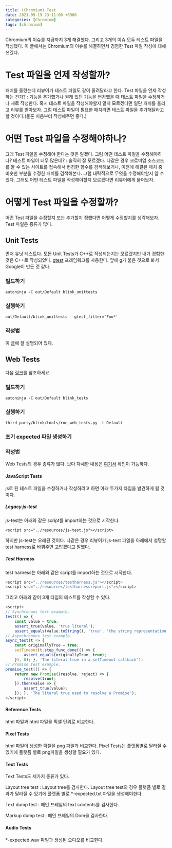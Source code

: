 ```yaml
---
title: (Chromium) Test 
date: 2021-09-19 23:11:00 +0900
categories: [Chromium]
tags: [chromium]
---
```




Chromium의 이슈를 지금까지 3개 해결했다. 그리고 3개의 이슈 모두 테스트 파일을 작성했다. 이 글에서는 Chromium의 이슈를 해결하면서 경험한 Test 파일 작성에 대해 쓰겠다.



# Test 파일을 언제 작성할까?

패치를 올렸는데 리뷰어가 테스트 파일도 같이 올려달라고 한다. Test 파일을 언제 작성하는 건가?
: 기능을 추가했거나 원래 있던 기능을 변경했을 때 테스트 파일을 수정하거나 새로 작성한다. 혹시 테스트 파일을 작성해야할지 말지 모르겠다면 일단 패치를 올리고 리뷰를 받아보자. 그럼 테스트 파일이 필요한 패치라면 테스트 파일을 추가해달라고 할 것이다.(물론 처음부터 작성해주면 좋다.)

# 어떤 Test 파일을 수정해야하나?

그래 Test 파일을 수정해야 한다는 것은 알겠다. 그럼 어떤 테스트 파일을 수정해야하나? 테스트 파일이 너무 많은데?
: 솔직히 잘 모르겠다. 나같은 경우 크로미엄 소스코드를 볼 수 있는 사이트를 접속해서 변경한 함수를 검색해보거나, 이전에 해결된 패치 중 비슷한 부분을 수정한 패치를 검색해본다. 그럼 대략적으로 무엇을 수정해야할지 알 수 있다. 그래도 어떤 테스트 파일을 작성해야할지 모르겠다면 리뷰어에게 물어보자. 

# 어떻게 Test 파일을 수정할까?

어떤 Test 파일을 수정할지 또는 추가할지 정했다면 어떻게 수정할지를 생각해보자. Test 파일은 종류가 많다.

## Unit Tests

먼저 유닛 테스트다. 모든 Unit Tests가 C++로 작성되는지는 모르겠지만 내가 경험한 것은 C++로 작성되었다. [gtest](https://github.com/google/googletest) 프레임워크를 사용한다. 앞에 g가 붙은 것으로 봐서 Google이 만든 것 같다.

### 빌드하기

`autoninja -C out/Default blink_unittests`

### 실행하기

`out/Default/blink_unittests --gtest_filter='Foo*'`

### 작성법

이 [글](https://github.com/google/googletest/blob/master/docs/primer.md#simple-tests)에 잘 설명되어 있다.

## Web Tests

다음 [링크](https://chromium.googlesource.com/chromium/src/+/refs/heads/main/docs/testing/web_tests.md)를 참조하세요.

### 빌드하기

`autoninja -C out/Default blink_tests`

### 실행하기

`third_party/blink/tools/run_web_tests.py -t Default`

### 초기 expected 파일 생성하기



### 작성법

Web Tests의 경우 종류가 많다. 보다 자세한 내용은 [여기서](https://source.chromium.org/chromium/chromium/src/+/main:docs/testing/writing_web_tests.md) 확인이 가능하다.

#### JavaScript Tests

js로 된 테스트 파일을 수정하거나 작성하려고 하면 아래 두가지 타입을 발견하게 될 것이다.

##### Legacy js-test

js-test는 아래와 같은 script를 import하는 것으로 시작한다.

`<script src="../resources/js-test.js"></script>`

하지만 js-test는 오래된 것이다. 나같은 경우 리뷰어가 js-test 파일을 아래에서 설명할 test harness로 바꿔주면 고맙겠다고 말했다.

##### Test Harness

test harness는 아래와 같은 script를 import하는 것으로 시작한다.
```javascript
<script src="../resources/testharness.js"></script>
<script src="../resources/testharnessreport.js"></script>
```

그리고 아래와 같이 3개 타입의 테스트를 작성할 수 있다.

```javascript
<script>
// Synchronous test example.
test(() => {
    const value = true;
    assert_true(value, 'true literal');  
    assert_equals(value.toString(), 'true', 'the string representation of true'); }, 'The literal true in a synchronous test case');
// Asynchronous test example.
async_test(t => {
    const originallyTrue = true;
    setTimeout(t.step_func_done(() => {
        assert_equals(originallyTrue, true);
    }), 0); }, 'The literal true in a setTimeout callback');
// Promise test example.
promise_test(() => {
    return new Promise((resolve, reject) => {
        resolve(true);
    }).then(value => {
        assert_true(value);
    }); }, 'The literal true used to resolve a Promise');
</script>
```


#### Reference Tests

html 파일과 html 파일을 픽셀 단위로 비교한다.

#### Pixel Tests

html 파일이 생성한 픽셀을 png 파일과 비교한다. Pixel Tests는 플랫폼별로 달라질 수 있기에 플랫폼 별로 png파일을 생성할 필요가 있다.

#### Text Tests

Text Tests도 세가지 종류가 있다.

Layout tree test
: Layout tree를 검사한다. Layout tree test의 경우 플랫폼 별로 결과가 달라질 수 있기에 플랫폼 별로 *-expected.txt 파일을 생성해야한다.

Text dump test
: 메인 프레임의 text contents를 검사한다.

Markup dump test
: 메인 프레임의 Dom을 검사한다. 

#### Audio Tests

*-expected.wav 파일과 생성된 오디오를 비교힌다.









